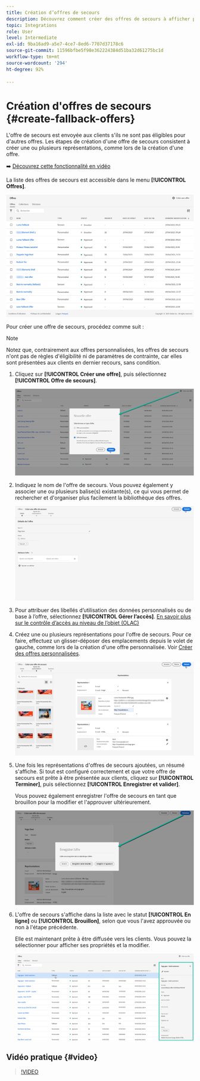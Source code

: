```yaml
---
title: Création d’offres de secours
description: Découvrez comment créer des offres de secours à afficher pour les clients qui ne sont éligibles à aucune offre.
topic: Integrations
role: User
level: Intermediate
exl-id: 9ba16ad9-a5e7-4ce7-8ed6-7707d37178c6
source-git-commit: 11596bfbe5f98e362224384d51ba32d61275bc1d
workflow-type: tm+mt
source-wordcount: '294'
ht-degree: 92%

---
```


# Création d&#39;offres de secours {#create-fallback-offers}

L&#39;offre de secours est envoyée aux clients s&#39;ils ne sont pas éligibles pour d&#39;autres offres. Les étapes de création d&#39;une offre de secours consistent à créer une ou plusieurs représentations, comme lors de la création d&#39;une offre.

➡️ [Découvrez cette fonctionnalité en vidéo](#video)

La liste des offres de secours est accessible dans le menu **[!UICONTROL Offres]**.

![](../assets/offers_list.png)

Pour créer une offre de secours, procédez comme suit :

>[!NOTE]
>
>Notez que, contrairement aux offres personnalisées, les offres de secours n&#39;ont pas de règles d&#39;éligibilité ni de paramètres de contrainte, car elles sont présentées aux clients en dernier recours, sans condition.

1. Cliquez sur **[!UICONTROL Créer une offre]**, puis sélectionnez **[!UICONTROL Offre de secours]**.

   ![](../assets/create_fallback.png)

1. Indiquez le nom de l&#39;offre de secours. Vous pouvez également y associer une ou plusieurs balise(s) existante(s), ce qui vous permet de rechercher et d&#39;organiser plus facilement la bibliothèque des offres.

   ![](../assets/fallback_details.png)

1. Pour attribuer des libellés d’utilisation des données personnalisés ou de base à l’offre, sélectionnez **[!UICONTROL Gérer l’accès]**. [En savoir plus sur le contrôle d’accès au niveau de l’objet (OLAC)](../../administration/object-based-access.md)

1. Créez une ou plusieurs représentations pour l&#39;offre de secours. Pour ce faire, effectuez un glisser-déposer des emplacements depuis le volet de gauche, comme lors de la création d&#39;une offre personnalisée. Voir [Créer des offres personnalisées](../offer-library/creating-personalized-offers.md).

   ![](../assets/fallback_content.png)

1. Une fois les représentations d&#39;offres de secours ajoutées, un résumé s&#39;affiche. Si tout est configuré correctement et que votre offre de secours est prête à être présentée aux clients, cliquez sur **[!UICONTROL Terminer]**, puis sélectionnez **[!UICONTROL Enregistrer et valider]**.

   Vous pouvez également enregistrer l&#39;offre de secours en tant que brouillon pour la modifier et l&#39;approuver ultérieurement.

   ![](../assets/fallback_review.png)

1. L&#39;offre de secours s&#39;affiche dans la liste avec le statut **[!UICONTROL En ligne]** ou **[!UICONTROL Brouillon]**, selon que vous l&#39;avez approuvée ou non à l&#39;étape précédente.

   Elle est maintenant prête à être diffusée vers les clients. Vous pouvez la sélectionner pour afficher ses propriétés et la modifier. <!-- no suppression? -->

   ![](../assets/fallback_created.png)

## Vidéo pratique {#video}

>[!VIDEO](https://video.tv.adobe.com/v/329383?quality=12)

